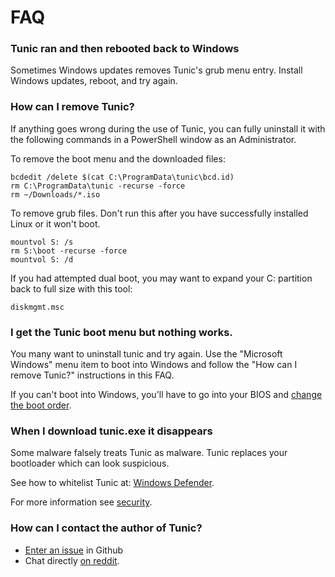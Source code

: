 # FAQ

### Tunic ran and then rebooted back to Windows

Sometimes Windows updates removes Tunic's grub menu entry.
Install Windows updates, reboot, and try again.

### How can I remove Tunic?

If anything goes wrong during the use of Tunic, you can fully uninstall it
with the following commands in a PowerShell window as an Administrator.

To remove the boot menu and the downloaded files:

```
bcdedit /delete $(cat C:\ProgramData\tunic\bcd.id)
rm C:\ProgramData\tunic -recurse -force
rm ~/Downloads/*.iso
```

To remove grub files.
Don't run this after you have successfully installed Linux or it won't boot.

```
mountvol S: /s
rm S:\boot -recurse -force
mountvol S: /d
```
If you had attempted dual boot, you may want to expand your C:
partition back to full size with this tool:
```
diskmgmt.msc
```

### I get the Tunic boot menu but nothing works.

You many want to uninstall tunic and try again.
Use the "Microsoft Windows" menu item to boot into Windows
and follow the "How can I remove Tunic?" instructions in this FAQ.

If you can't boot into Windows, you'll have to go into your BIOS and
[change the boot order](https://www.lifewire.com/change-the-boot-order-in-bios-2624528).

### When I download tunic.exe it disappears

Some malware falsely treats Tunic as malware.
Tunic replaces your bootloader which can look suspicious.

See how to whitelist Tunic at:
[Windows Defender](https://www.addictivetips.com/windows-tips/whitelist-apps-in-the-smartscreen-on-windows-10/).

For more information see [security](security.md).

### How can I contact the author of Tunic?

* [Enter an issue](https://github.com/mikeslattery/tunic/issues/new) in Github
* Chat directly [on reddit](https://www.reddit.com/u/funbike).

